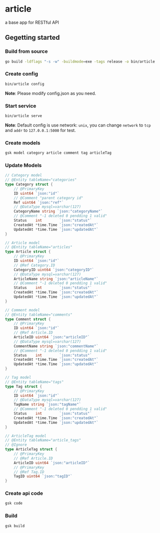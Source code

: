 # article

a base app for RESTful API

## Gegetting started

### Build from source

```bash
go build -ldflags "-s -w" -buildmode=exe -tags release -o bin/article
```

### Create config

```bash
bin/article config
```

**Note**: Please modify config.json as you need.

### Start service

```bash
bin/article serve
```

**Note**: Default config is use network: `unix`, you can change `network` to `tcp` and `addr` to `127.0.0.1:5000` for test.

### Create models

```bash
gsk model category article comment tag articleTag
```

### Update Models

```go
// Category model
// @Entity tableName="categories"
type Category struct {
	// @PrimaryKey
	ID uint64 `json:"id"`
	// @Comment "parent category id"
	Ref uint64 `json:"ref"`
	// @DataType mysql=varchar(127)
	CategoryName string `json:"categoryName"`
	// @Comment "-1 deleted 0 pendding 1 valid"
	Status    int        `json:"status"`
	CreatedAt *time.Time `json:"createdAt"`
	UpdatedAt *time.Time `json:"updatedAt"`
}

// Article model
// @Entity tableName="articles"
type Article struct {
	// @PrimaryKey
	ID uint64 `json:"id"`
	// @Ref Category.ID
	CategoryID uint64 `json:"categoryID"`
	// @DataType mysql=varchar(127)
	ArticleName string `json:"articleName"`
	// @Comment "-1 deleted 0 pendding 1 valid"
	Status    int        `json:"status"`
	CreatedAt *time.Time `json:"createdAt"`
	UpdatedAt *time.Time `json:"updatedAt"`
}

// Comment model
// @Entity tableName="comments"
type Comment struct {
	// @PrimaryKey
	ID uint64 `json:"id"`
	// @Ref Article.ID
	ArticleID uint64 `json:"articleID"`
	// @DataType mysql=varchar(127)
	CommentName string `json:"commentName"`
	// @Comment "-1 deleted 0 pendding 1 valid"
	Status    int        `json:"status"`
	CreatedAt *time.Time `json:"createdAt"`
	UpdatedAt *time.Time `json:"updatedAt"`
}

// Tag model
// @Entity tableName="tags"
type Tag struct {
	// @PrimaryKey
	ID uint64 `json:"id"`
	// @DataType mysql=varchar(127)
	TagName string `json:"tagName"`
	// @Comment "-1 deleted 0 pendding 1 valid"
	Status    int        `json:"status"`
	CreatedAt *time.Time `json:"createdAt"`
	UpdatedAt *time.Time `json:"updatedAt"`
}

// ArticleTag model
// @Entity tableName="article_tags"
// @Ignore
type ArticleTag struct {
	// @PrimaryKey
	// @Ref Article.ID
	ArticleID uint64 `json:"articleID"`
	// @PrimaryKey
	// @Ref Tag.ID
	TagID uint64 `json:"tagID"`
}
```

### Create api code

```bash
gsk code
```

### Build

```bash
gsk build
```